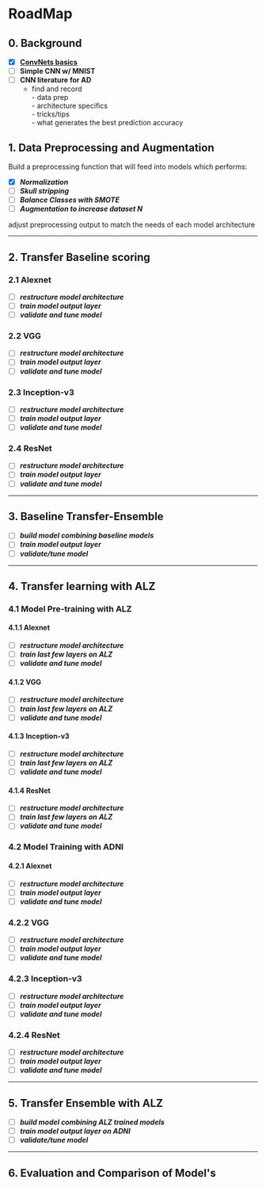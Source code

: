 # RoadMap

## 0. Background

- [x] [**ConvNets basics**](./notes/convnets.md)
- [ ] **Simple CNN w/ MNIST**
- [ ] **CNN literature for AD**
  - find and record  
        - data prep  
        - architecture specifics  
        - tricks/tips  
        - what generates the best prediction accuracy

## 1. Data Preprocessing and Augmentation

Build a preprocessing function that will feed into models which performs:

- [x] ***Normalization***
- [ ] ***Skull stripping***
- [ ] ***Balance Classes with SMOTE***
- [ ] ***Augmentation to increase dataset N***

adjust preprocessing output to match the needs of each model architecture

***

## 2. Transfer Baseline scoring

### 2.1 Alexnet

- [ ] ***restructure model architecture***
- [ ] ***train model output layer***
- [ ] ***validate and tune model***

### 2.2 VGG

- [ ] ***restructure model architecture***
- [ ] ***train model output layer***
- [ ] ***validate and tune model***

### 2.3 Inception-v3

- [ ] ***restructure model architecture***
- [ ] ***train model output layer***
- [ ] ***validate and tune model***

### 2.4 ResNet

- [ ] ***restructure model architecture***
- [ ] ***train model output layer***
- [ ] ***validate and tune model***

***

## 3. Baseline Transfer-Ensemble

- [ ] ***build model combining baseline models***
- [ ] ***train model output layer***
- [ ] ***validate/tune model***

***

## 4. Transfer learning with ALZ

### 4.1 Model Pre-training with ALZ

#### 4.1.1 Alexnet

- [ ] ***restructure model architecture***
- [ ] ***train last few layers on ALZ***
- [ ] ***validate and tune model***

#### 4.1.2 VGG

- [ ] ***restructure model architecture***
- [ ] ***train last few layers on ALZ***
- [ ] ***validate and tune model***

#### 4.1.3 Inception-v3

- [ ] ***restructure model architecture***
- [ ] ***train last few layers on ALZ***
- [ ] ***validate and tune model***

#### 4.1.4 ResNet

- [ ] ***restructure model architecture***
- [ ] ***train last few layers on ALZ***
- [ ] ***validate and tune model***

### 4.2 Model Training with ADNI

#### 4.2.1 Alexnet

- [ ] ***restructure model architecture***
- [ ] ***train model output layer***
- [ ] ***validate and tune model***

### 4.2.2 VGG

- [ ] ***restructure model architecture***
- [ ] ***train model output layer***
- [ ] ***validate and tune model***

### 4.2.3 Inception-v3

- [ ] ***restructure model architecture***
- [ ] ***train model output layer***
- [ ] ***validate and tune model***

### 4.2.4 ResNet

- [ ] ***restructure model architecture***
- [ ] ***train model output layer***
- [ ] ***validate and tune model***

***

## 5. Transfer Ensemble with ALZ

- [ ] ***build model combining ALZ trained models***
- [ ] ***train model output layer on ADNI***
- [ ] ***validate/tune model***

***

## 6. Evaluation and Comparison of Model's
